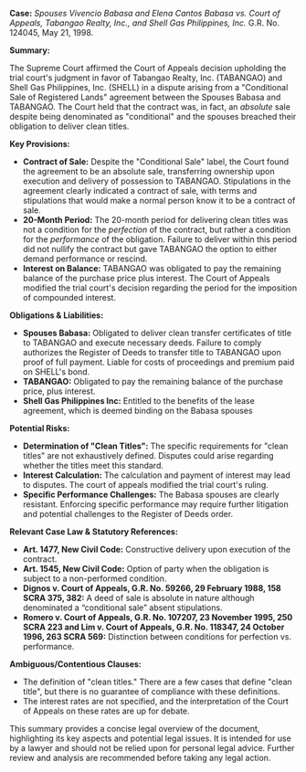 **Case:** *Spouses Vivencio Babasa and Elena Cantos Babasa vs. Court of Appeals, Tabangao Realty, Inc., and Shell Gas Philippines, Inc.* G.R. No. 124045, May 21, 1998.

**Summary:**

The Supreme Court affirmed the Court of Appeals decision upholding the trial court's judgment in favor of Tabangao Realty, Inc. (TABANGAO) and Shell Gas Philippines, Inc. (SHELL) in a dispute arising from a "Conditional Sale of Registered Lands" agreement between the Spouses Babasa and TABANGAO. The Court held that the contract was, in fact, an *absolute* sale despite being denominated as "conditional" and the spouses breached their obligation to deliver clean titles.

**Key Provisions:**

*   **Contract of Sale:** Despite the "Conditional Sale" label, the Court found the agreement to be an absolute sale, transferring ownership upon execution and delivery of possession to TABANGAO. Stipulations in the agreement clearly indicated a contract of sale, with terms and stipulations that would make a normal person know it to be a contract of sale.
*   **20-Month Period:** The 20-month period for delivering clean titles was not a condition for the *perfection* of the contract, but rather a condition for the *performance* of the obligation. Failure to deliver within this period did not nullify the contract but gave TABANGAO the option to either demand performance or rescind.
*   **Interest on Balance:** TABANGAO was obligated to pay the remaining balance of the purchase price plus interest. The Court of Appeals modified the trial court's decision regarding the period for the imposition of compounded interest.

**Obligations & Liabilities:**

*   **Spouses Babasa:** Obligated to deliver clean transfer certificates of title to TABANGAO and execute necessary deeds. Failure to comply authorizes the Register of Deeds to transfer title to TABANGAO upon proof of full payment. Liable for costs of proceedings and premium paid on SHELL's bond.
*   **TABANGAO:** Obligated to pay the remaining balance of the purchase price, plus interest.
* **Shell Gas Philippines Inc:** Entitled to the benefits of the lease agreement, which is deemed binding on the Babasa spouses

**Potential Risks:**

*   **Determination of "Clean Titles":** The specific requirements for "clean titles" are not exhaustively defined. Disputes could arise regarding whether the titles meet this standard.
*   **Interest Calculation:** The calculation and payment of interest may lead to disputes. The court of appeals modified the trial court's ruling.
*   **Specific Performance Challenges:** The Babasa spouses are clearly resistant. Enforcing specific performance may require further litigation and potential challenges to the Register of Deeds order.

**Relevant Case Law & Statutory References:**

*   **Art. 1477, New Civil Code:** Constructive delivery upon execution of the contract.
*   **Art. 1545, New Civil Code:** Option of party when the obligation is subject to a non-performed condition.
*   **Dignos v. Court of Appeals, G.R. No. 59266, 29 February 1988, 158 SCRA 375, 382:** A deed of sale is absolute in nature although denominated a “conditional sale” absent stipulations.
*   **Romero v. Court of Appeals, G.R. No. 107207, 23 November 1995, 250 SCRA 223 and Lim v. Court of Appeals, G.R. No. 118347, 24 October 1996, 263 SCRA 569:** Distinction between conditions for perfection vs. performance.

**Ambiguous/Contentious Clauses:**

* The definition of "clean titles." There are a few cases that define "clean title", but there is no guarantee of compliance with these definitions.
* The interest rates are not specified, and the interpretation of the Court of Appeals on these rates are up for debate.

This summary provides a concise legal overview of the document, highlighting its key aspects and potential legal issues. It is intended for use by a lawyer and should not be relied upon for personal legal advice. Further review and analysis are recommended before taking any legal action.
